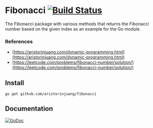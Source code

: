 # Fibonacci [![Build Status](https://travis-ci.org/aristorinjuang/fibonacci.svg?branch=master)](https://travis-ci.org/aristorinjuang/fibonacci)
The Fibonacci package with various methods that returns the Fibonacci number based on the given index as an example for the Go module.

### References
- [https://aristorinjuang.com/dynamic-programming.html](https://aristorinjuang.com/dynamic-programming.html)
- [https://leetcode.com/problems/fibonacci-number/solution/](https://leetcode.com/problems/fibonacci-number/solution/)

## Install
`go get github.com/aristorinjuang/fibonacci`

## Documentation
[![GoDoc](https://pkg.go.dev/badge/github.com/aristorinjuang/fibonacci)](https://pkg.go.dev/github.com/aristorinjuang/fibonacci)